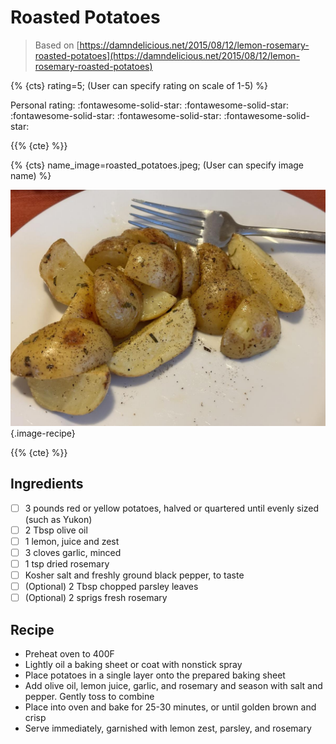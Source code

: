 # Roasted Potatoes

> Based on [https://damndelicious.net/2015/08/12/lemon-rosemary-roasted-potatoes](https://damndelicious.net/2015/08/12/lemon-rosemary-roasted-potatoes)

{% {cts} rating=5; (User can specify rating on scale of 1-5) %}

Personal rating: :fontawesome-solid-star: :fontawesome-solid-star: :fontawesome-solid-star: :fontawesome-solid-star: :fontawesome-solid-star:

{{% {cte} %}}

{% {cts} name_image=roasted_potatoes.jpeg; (User can specify image name) %}

![roasted_potatoes.jpeg](./roasted_potatoes.jpeg){.image-recipe}

{{% {cte} %}}

## Ingredients

- [ ] 3 pounds red or yellow potatoes, halved or quartered until evenly sized (such as Yukon)
- [ ] 2 Tbsp olive oil
- [ ] 1 lemon, juice and zest
- [ ] 3 cloves garlic, minced
- [ ] 1 tsp dried rosemary
- [ ] Kosher salt and freshly ground black pepper, to taste
- [ ] (Optional) 2 Tbsp chopped parsley leaves
- [ ] (Optional) 2 sprigs fresh rosemary

## Recipe

- Preheat oven to 400F
- Lightly oil a baking sheet or coat with nonstick spray
- Place potatoes in a single layer onto the prepared baking sheet
- Add olive oil, lemon juice, garlic, and rosemary and season with salt and pepper. Gently toss to combine
- Place into oven and bake for 25-30 minutes, or until golden brown and crisp
- Serve immediately, garnished with lemon zest, parsley, and rosemary
